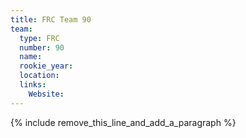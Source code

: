 ```yaml
---
title: FRC Team 90
team:
  type: FRC
  number: 90
  name:
  rookie_year:
  location:
  links:
    Website:
---
```


{% include remove_this_line_and_add_a_paragraph %}